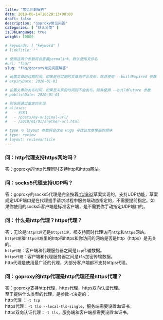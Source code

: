 ```yaml
---
title: "常见问题解答"
date: 2019-06-14T16:29:13+08:00
draft: false
description: "goproxy常见问答"
categories: [ "默认分类" ]
isCJKLanguage: true
weight: 10000

# keywords: [ "keyword" ]
# linkTitle: ""

# 使用这两个参数将会重置permalink，默认使用文件名
#url: "faq/" 
slug: "faq/goproxy常见问题解答"

# 设置文章的过期时间，如果是已过期的文章则不会发布，除非使用 --buildExpired 参数
# expiryDate: 2020-01-01

# 设置文章的发布时间，如果是未来的时间则不会发布，除非使用 --buildFuture 参数
# publishDate: 2020-01-01

# 别名将通过重定向实现
# aliases:
#   - 别名1
#   - /posts/my-original-url/
#   - /2010/01/01/another-url.html

# type 与 layout 参数将会改变 Hugo 寻找该文章模板的顺序
# type: review
# layout: reviewarticle
---
```


### 问：http代理支持https网站吗？
答：goproxy的http代理同时支持http和https网站。

### 问：socks5代理支持UDP吗？
答：goproxy的socks5代理是完全按着[rfc1982](https://tools.ietf.org/html/rfc1928)草案实现的，支持UDP功能，草案规定UDP端口是在代理握手请求过程中服务端动态指定的，不需要提前指定。如果你使用的socks5客户端是标准客户端，是不需要你手动指定UDP端口的。  

### 问：什么是http代理？https代理？
答：无论是`http代理`还是`https代理`，都支持同时代理访问`http`和`https`网站。  
`http代理`和`https代理`里的http和https和你访问的网站是否是http（https）是无关的。  
`http代理`：客户端和代理服务器之间是`tcp`传输数据。  
`https代理`：客户端和代理服务器之间是`tls`加密传输数据。  
http代理是使用最广泛的代理，大部分客户端都不支持https代理。  

### 问：goproxy的http代理是http代理还是https代理？
答：goproxy支持http代理，https代理，https双向认证代理。  
至于提供什么类型的代理，是参数`-t`决定的：  
http代理 ：`-t tcp`    
https代理：`-t tls --local-tls-single`，服务端需要设置tls证书。  
https双向认证代理：`-t tls`，服务端和客户端都需要设置tls证书。    
